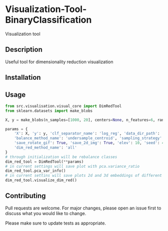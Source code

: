 # Visualization-Tool-BinaryClassification

Visualization tool

## Description

Useful tool for dimensionality reduction visualization 

## Installation

## Usage

```python
from src.visualisation.visual_core import DimRedTool
from sklearn.datasets import make_blobs

X, y = make_blobs(n_samples=[1000, 20], centers=None, n_features=6, random_state=1, cluster_std=3)

params = {
    'X': X, 'y': y, 'clf_separator_name': 'log_reg', 'data_dir_path': 'data',
    'balance_method_name': 'undersample_centroid', 'sampling_strategy': 0.5, 'num_points_per_dim': 4,
    'save_rotate_gif': True, 'save_2d_img': True, 'elev': 10, 'seed': 47, 'n_neighbors': 10,
    'dim_red_method_name': 'all'
}
# through initialization will be rebalance classes 
dim_red_tool = DimRedTool(**params)  
# in current settings will save plot with pca.variance_ratio
dim_red_tool.pca_var_info()  
# in current settins will save plots 2d and 3d embeddings of different methods of dime reduction
dim_red_tool.visualize_dim_red()  
```

## Contributing
Pull requests are welcome. For major changes, please open an issue first to discuss what you would like to change.

Please make sure to update tests as appropriate.
